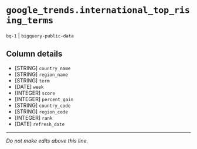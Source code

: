 # `google_trends.international_top_rising_terms`
`bq-1` | `bigquery-public-data`

## Column details
* [STRING]    `country_name`
* [STRING]    `region_name`
* [STRING]    `term`
* [DATE]      `week`
* [INTEGER]   `score`
* [INTEGER]   `percent_gain`
* [STRING]    `country_code`
* [STRING]    `region_code`
* [INTEGER]   `rank`
* [DATE]      `refresh_date`

-------------------------------------------------------------------------------
*Do not make edits above this line.*
